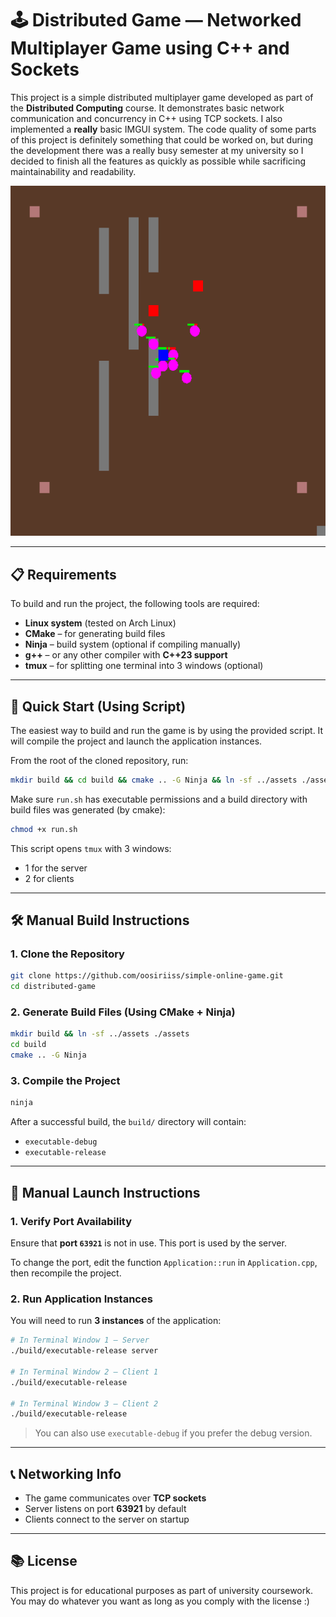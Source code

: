 # 🕹️ Distributed Game — Networked Multiplayer Game using C++ and Sockets

This project is a simple distributed multiplayer game developed as part of the **Distributed Computing** course. It demonstrates basic network communication and concurrency in C++ using TCP sockets. I also implemented a **really** basic IMGUI system. The code quality of some parts of this project is definitely something that could be worked on, but during the development there was a really busy semester at my university so I decided to finish all the features as quickly as possible while sacrificing maintainability and readability.


![Game](/imgs/gameplay.png)

---

## 📋 Requirements

To build and run the project, the following tools are required:

* **Linux system** (tested on Arch Linux)
* **CMake** – for generating build files
* **Ninja** – build system (optional if compiling manually)
* **g++** – or any other compiler with **C++23 support**
* **tmux** – for splitting one terminal into 3 windows (optional)

---

## 🚀 Quick Start (Using Script)

The easiest way to build and run the game is by using the provided script. It will compile the project and launch the application instances.

From the root of the cloned repository, run:

```bash
mkdir build && cd build && cmake .. -G Ninja && ln -sf ../assets ./assets && cd .. && ./run.sh
```

Make sure `run.sh` has executable permissions and a build directory with build files was generated (by cmake):

```bash
chmod +x run.sh
```

This script opens `tmux` with 3 windows:

* 1 for the server
* 2 for clients

---

## 🛠️ Manual Build Instructions

### 1. Clone the Repository

```bash
git clone https://github.com/oosiriiss/simple-online-game.git
cd distributed-game
```

### 2. Generate Build Files (Using CMake + Ninja)

```bash
mkdir build && ln -sf ../assets ./assets
cd build
cmake .. -G Ninja
```

### 3. Compile the Project

```bash
ninja
```

After a successful build, the `build/` directory will contain:

* `executable-debug`
* `executable-release`

---

## 🔹 Manual Launch Instructions

### 1. Verify Port Availability

Ensure that **port `63921`** is not in use. This port is used by the server.

To change the port, edit the function `Application::run` in `Application.cpp`, then recompile the project.

### 2. Run Application Instances

You will need to run **3 instances** of the application:

```bash
# In Terminal Window 1 – Server
./build/executable-release server

# In Terminal Window 2 – Client 1
./build/executable-release

# In Terminal Window 3 – Client 2
./build/executable-release
```

> You can also use `executable-debug` if you prefer the debug version.

---

## 📞 Networking Info

* The game communicates over **TCP sockets**
* Server listens on port **63921** by default
* Clients connect to the server on startup

---

## 📚 License

This project is for educational purposes as part of university coursework. You may do whatever you want as long as you comply with the license :)


